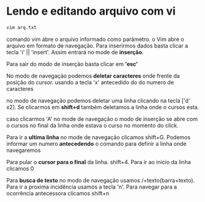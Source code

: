 # Lendo e editando arquivo com vi

~~~ bash
vim arq.txt
~~~
comando vim abre o arquivo informado como parâmetro.
o Vim abre o arquivo em formato de navegação. Para inserirmos dados basta clicar a tecla 'i' || 'insert'. Assim entrará no mode de
**inserção**.

Para sair do modo de inserção basta clicar em **'esc'**

No modo de navegação podemos **deletar caracteres** onde frente da posição do cursor. usando a tecla 'x' antecedido do do numero de 
caracteres

no modo de navegação podemos deletar uma linha clicando na tecla ['d' x2]. Se clicarmos em **shift+d** também deletamos a linha onde
o cursos esta.

caso clicarmos 'A' no mode de navegação o modo de inserção se abre com o cursos no final da linha onde estava o curso no momento do 
click.

Para ir a **ultima linha** no mode de navegação clicamos shift+G. Podemos informar um numero **antecedendo** o comando para definir 
a linha onde navegaremos 

Para pular o **cursor para o final** da linha. shift+4. Para ir ao inicio da linha clicamos 0

Para **busca de texto** no modo de navegação usamos /+texto(barra+texto). Para ir a proxima incidência usamos a tecla 'n'. Para 
navegar para a ocorrência antecessora clicamos shift+n

